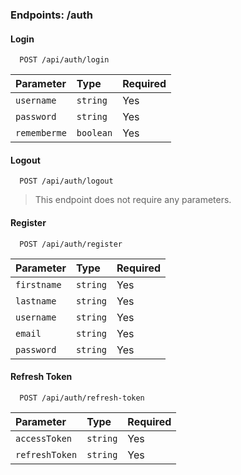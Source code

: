 ### Endpoints: /auth

#### Login
```http
  POST /api/auth/login
```

| Parameter | Type     | Required |
| :-------- | :------- | :------- |
| `username` | `string` | Yes |
| `password` | `string` | Yes |
| `rememberme` | `boolean` | Yes |

#### Logout

```http
  POST /api/auth/logout
```

> This endpoint does not require any parameters.

#### Register
```http
  POST /api/auth/register
```

| Parameter | Type     | Required |
| :-------- | :------- | :------- |
| `firstname` | `string` | Yes |
| `lastname` | `string` | Yes |
| `username` | `string` | Yes |
| `email` | `string` | Yes |
| `password` | `string` | Yes |

#### Refresh Token
```http
  POST /api/auth/refresh-token
```

| Parameter | Type     | Required |
| :-------- | :------- | :------- |
| `accessToken` | `string` | Yes |
| `refreshToken` | `string` | Yes |